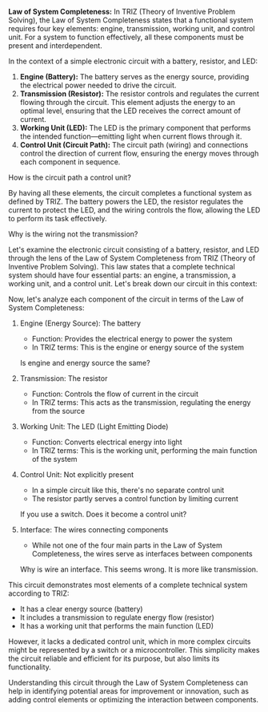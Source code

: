 **Law of System Completeness:** In TRIZ (Theory of Inventive Problem Solving), the Law of System Completeness states that a functional system requires four key elements: engine, transmission, working unit, and control unit. For a system to function effectively, all these components must be present and interdependent.

In the context of a simple electronic circuit with a battery, resistor, and LED:

1. **Engine (Battery):** The battery serves as the energy source, providing the electrical power needed to drive the circuit.
2. **Transmission (Resistor):** The resistor controls and regulates the current flowing through the circuit. This element adjusts the energy to an optimal level, ensuring that the LED receives the correct amount of current.
3. **Working Unit (LED):** The LED is the primary component that performs the intended function—emitting light when current flows through it.
4. **Control Unit (Circuit Path):** The circuit path (wiring) and connections control the direction of current flow, ensuring the energy moves through each component in sequence.

How is the circuit path a control unit?

By having all these elements, the circuit completes a functional system as defined by TRIZ. The battery powers the LED, the resistor regulates the current to protect the LED, and the wiring controls the flow, allowing the LED to perform its task effectively.

Why is the wiring not the transmission?

Let's examine the electronic circuit consisting of a battery, resistor, and LED through the lens of the Law of System Completeness from TRIZ (Theory of Inventive Problem Solving). This law states that a complete technical system should have four essential parts: an engine, a transmission, a working unit, and a control unit. Let's break down our circuit in this context:

Now, let's analyze each component of the circuit in terms of the Law of System Completeness:

1. Engine (Energy Source): The battery
   - Function: Provides the electrical energy to power the system
   - In TRIZ terms: This is the engine or energy source of the system

   Is engine and energy source the same?

2. Transmission: The resistor
   - Function: Controls the flow of current in the circuit
   - In TRIZ terms: This acts as the transmission, regulating the energy from the source

3. Working Unit: The LED (Light Emitting Diode)
   - Function: Converts electrical energy into light
   - In TRIZ terms: This is the working unit, performing the main function of the system

4. Control Unit: Not explicitly present
   - In a simple circuit like this, there's no separate control unit
   - The resistor partly serves a control function by limiting current

   If you use a switch. Does it become a control unit?

5. Interface: The wires connecting components
   - While not one of the four main parts in the Law of System Completeness, the wires serve as interfaces between components

   Why is wire an interface. This seems wrong. It is more like transmission.

This circuit demonstrates most elements of a complete technical system according to TRIZ:

- It has a clear energy source (battery)
- It includes a transmission to regulate energy flow (resistor)
- It has a working unit that performs the main function (LED)

However, it lacks a dedicated control unit, which in more complex circuits might be represented by a switch or a microcontroller. This simplicity makes the circuit reliable and efficient for its purpose, but also limits its functionality.

Understanding this circuit through the Law of System Completeness can help in identifying potential areas for improvement or innovation, such as adding control elements or optimizing the interaction between components.
